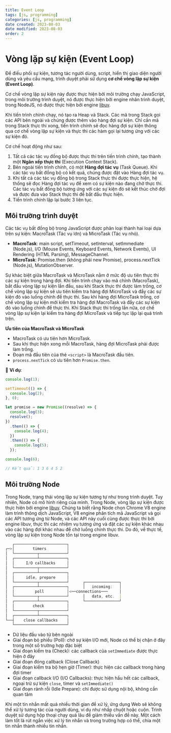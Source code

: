 ```yaml
---
title: Event Loop
tags: [js, programming]
categories: [js, programming]
date created: 2023-08-03
date modified: 2023-08-03
order: 2
---
```


# Vòng lặp sự kiện (Event Loop)

Để điều phối sự kiện, tương tác người dùng, script, hiển thị giao diện người dùng và yêu cầu mạng, trình duyệt phải sử dụng **cơ chế vòng lặp sự kiện (Event Loop)**.

Cơ chế vòng lặp sự kiện này được thực hiện bởi môi trường chạy JavaScript, trong môi trường trình duyệt, nó được thực hiện bởi engine nhân trình duyệt, trong NodeJS, nó được thực hiện bởi engine [libuv](https://github.com/libuv/libuv).

Khi tiến trình chính chạy, nó tạo ra Heap và Stack. Các mã trong Stack gọi các API bên ngoài và chúng được thêm vào hàng đợi sự kiện. Chỉ cần mã trong Stack thực thi xong, tiến trình chính sẽ đọc hàng đợi sự kiện thông qua cơ chế vòng lặp sự kiện và thực thi các hàm gọi lại tương ứng với các sự kiện đó.

Cơ chế hoạt động như sau:

1. Tất cả các tác vụ đồng bộ được thực thi trên tiến trình chính, tạo thành một **Ngăn xếp thực thi** (Execution Context Stack).
2. Bên ngoài tiến trình chính, có một **Hàng đợi tác vụ** (Task Queue). Khi các tác vụ bất đồng bộ có kết quả, chúng được đặt vào Hàng đợi tác vụ.
3. Khi tất cả các tác vụ đồng bộ trong Stack thực thi được thực hiện, hệ thống sẽ đọc Hàng đợi tác vụ để xem có sự kiện nào đang chờ thực thi. Các tác vụ bất đồng bộ tương ứng với các sự kiện đó sẽ kết thúc chờ đợi và được đưa vào Stack thực thi để bắt đầu thực hiện.
4. Tiến trình chính lặp lại bước 3 liên tục.

## Môi trường trình duyệt

Các tác vụ bất đồng bộ trong JavaScript được phân loại thành hai loại dựa trên sự kiện: MacroTask (Tác vụ lớn) và MicroTask (Tác vụ nhỏ).

- **MacroTask**: main script, setTimeout, setInterval, setImmediate (Node.js), I/O (Mouse Events, Keyboard Events, Network Events), UI Rendering (HTML Parsing), MessageChannel.
- **MicroTask**: Promise.then (không phải new Promise), process.nextTick (Node.js), MutationObserver.

Sự khác biệt giữa MacroTask và MicroTask nằm ở mức độ ưu tiên thực thi các sự kiện trong hàng đợi. Khi tiến trình chạy vào mã chính (MacroTask), bắt đầu vòng lặp sự kiện lần đầu, sau khi Stack thực thi được làm trống, cơ chế vòng lặp sự kiện sẽ ưu tiên kiểm tra hàng đợi MicroTask và đẩy các sự kiện đó vào luồng chính để thực thi. Sau khi hàng đợi MicroTask trống, cơ chế vòng lặp sự kiện mới kiểm tra hàng đợi MacroTask và đẩy các sự kiện đó vào luồng chính để thực thi. Khi Stack thực thi trống lần nữa, cơ chế vòng lặp sự kiện lại kiểm tra hàng đợi MicroTask và tiếp tục lặp lại quá trình trên.

**Ưu tiên của MacroTask và MicroTask**

- MacroTask có ưu tiên hơn MicroTask.
- Sau khi thực hiện xong mỗi MacroTask, hàng đợi MicroTask phải được làm trống.
- Đoạn mã đầu tiên của thẻ `<script>` là MacroTask đầu tiên.
- `process.nextTick` có ưu tiên hơn `Promise.then`.

🌰 **Ví dụ**:

```js
console.log(1);

setTimeout(() => {
  console.log(2);
}, 0);

let promise = new Promise((resolve) => {
  console.log(3);
  resolve();
})
  .then(() => {
    console.log(4);
  })
  .then(() => {
    console.log(5);
  });

console.log(6);

// Kết quả: 1 3 6 4 5 2
```

## Môi trường Node

Trong Node, trạng thái vòng lặp sự kiện tương tự như trong trình duyệt. Tuy nhiên, Node có mô hình riêng của mình. Trong Node, vòng lặp sự kiện được thực hiện bởi engine [libuv](https://github.com/libuv/libuv). Chúng ta biết rằng Node chọn Chrome V8 engine làm trình thông dịch JavaScript, V8 engine phân tích mã JavaScript và gọi các API tương ứng từ Node, và các API này cuối cùng được thực thi bởi engine libuv, thực thi các nhiệm vụ tương ứng và đặt các sự kiện khác nhau vào các hàng đợi khác nhau để chờ luồng chính thực thi. Do đó, về thực tế, vòng lặp sự kiện trong Node tồn tại trong engine libuv.

```js
   ┌───────────────────────┐
┌─>│        timers         │
│  └──────────┬────────────┘
│  ┌──────────┴────────────┐
│  │     I/O callbacks     │
│  └──────────┬────────────┘
│  ┌──────────┴────────────┐
│  │     idle, prepare     │
│  └──────────┬────────────┘      ┌───────────────┐
│  ┌──────────┴────────────┐      │   incoming:   │
│  │         poll          │<──connections───     │
│  └──────────┬────────────┘      │   data, etc.  │
│  ┌──────────┴────────────┐      └───────────────┘
│  │        check          │
│  └──────────┬────────────┘
│  ┌──────────┴────────────┐
└──┤    close callbacks    │
   └───────────────────────┘
```

- Dữ liệu đầu vào từ bên ngoài
- Giai đoạn bỏ phiếu (Poll): chờ sự kiện I/O mới, Node có thể bị chặn ở đây trong một số trường hợp đặc biệt
- Giai đoạn kiểm tra (Check): các callback của `setImmediate` được thực hiện ở đây
- Giai đoạn đóng callback (Close Callback)
- Giai đoạn kiểm tra bộ hẹn giờ (Timer): thực hiện các callback trong hàng đợi timer
- Giai đoạn callback I/O (I/O Callbacks): thực hiện hầu hết các callback, ngoại trừ sự kiện `close`, timer và `setImmediate()`
- Giai đoạn rảnh rỗi (Idle Prepare): chỉ được sử dụng nội bộ, không cần quan tâm

Khi một tin nhắn mất quá nhiều thời gian để xử lý, ứng dụng Web sẽ không thể xử lý tương tác của người dùng, ví dụ như nhấp chuột hoặc cuộn. Trình duyệt sử dụng hộp thoại chạy quá lâu để giảm thiểu vấn đề này. Một cách làm tốt là rút ngắn việc xử lý tin nhắn và trong trường hợp có thể, chia một tin nhắn thành nhiều tin nhắn.
